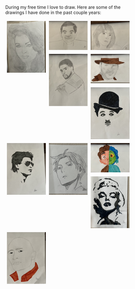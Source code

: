 During my free time I love to draw. Here are some of the drawings I have done in the past couple years:

<html>

<style>
    * {
    box-sizing: border-box;
    }

    .column {
    float: left;
    width: 33.33%;
    padding: 5px;
    }

    * Clearfix (clear floats) */
    .row::after {
    content: "";
    clear: both;
    display: table;
    float: left;
    }
</style>

<div class="row">
  <div class="column">
    <img src="aishwarya.jpg" alt="aishwarya" width="200"/>  
    </div>
  <div class="column">
    <img src="bean.jpg" alt="bean" width="200"/>
  </div>
</div>

<div class="row">
  <div class="column">
    <img src="billie.jpg" alt="billie" width="200"/>
    </div>
  <div class="column">
    <img src="boesman.jpg" alt="boseman" width="200"/>
  </div>
  <div class="column">
    <img src="jones.jpg" alt="jones" width="200"/>
  </div>
</div>

<div class="row">
  <div class="column">
    <img src="charlie.jpg" alt="charlie" width="200"/>
    </div>
  <div class="column">
    <img src="shahrukhkhan.jpg" alt="shahrukhkhan" width="200"/>
  </div>
</div>

<div class="row">
  <div class="column">
    <img src="llloyd.jpg" alt="llloyd" width="200"/>
    </div>
  <div class="column">
    <img src="luca.jpg" alt="Luca" width="200"/>
  </div>
</div>

<div class="row">
  <div class="column">
    <img src="marilyn.jpg" alt="Marliyn Monroe" width="200"/>
    </div>
  <div class="column">
    <img src="Rock.jpg" alt="Dwayne" width="200"/>
  </div>
</div>
</html>










